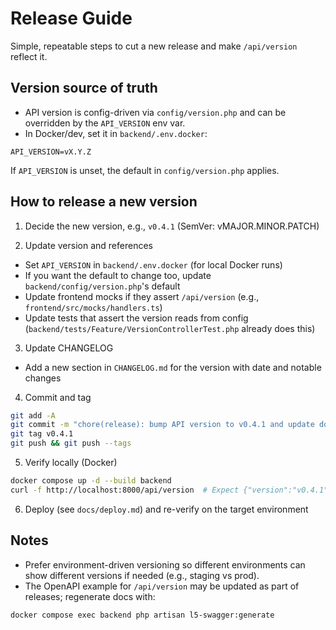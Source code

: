 # Release Guide

Simple, repeatable steps to cut a new release and make `/api/version` reflect it.

## Version source of truth

- API version is config-driven via `config/version.php` and can be overridden by the `API_VERSION` env var.
- In Docker/dev, set it in `backend/.env.docker`:

```
API_VERSION=vX.Y.Z
```

If `API_VERSION` is unset, the default in `config/version.php` applies.

## How to release a new version

1) Decide the new version, e.g., `v0.4.1` (SemVer: vMAJOR.MINOR.PATCH)

2) Update version and references
- Set `API_VERSION` in `backend/.env.docker` (for local Docker runs)
- If you want the default to change too, update `backend/config/version.php`'s default
- Update frontend mocks if they assert `/api/version` (e.g., `frontend/src/mocks/handlers.ts`)
- Update tests that assert the version reads from config (`backend/tests/Feature/VersionControllerTest.php` already does this)

3) Update CHANGELOG
- Add a new section in `CHANGELOG.md` for the version with date and notable changes

4) Commit and tag
```bash
git add -A
git commit -m "chore(release): bump API version to v0.4.1 and update docs"
git tag v0.4.1
git push && git push --tags
```

5) Verify locally (Docker)
```bash
docker compose up -d --build backend
curl -f http://localhost:8000/api/version  # Expect {"version":"v0.4.1"}
```

6) Deploy (see `docs/deploy.md`) and re-verify on the target environment

## Notes

- Prefer environment-driven versioning so different environments can show different versions if needed (e.g., staging vs prod).
- The OpenAPI example for `/api/version` may be updated as part of releases; regenerate docs with:
```bash
docker compose exec backend php artisan l5-swagger:generate
```
